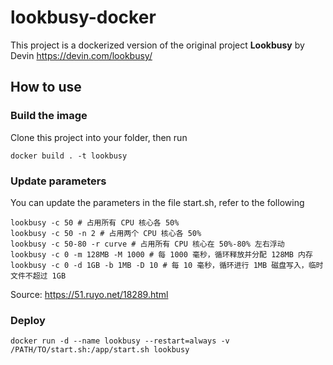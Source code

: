 # lookbusy-docker

This project is a dockerized version of the original project **Lookbusy** by Devin https://devin.com/lookbusy/ 

## How to use

### Build the image

Clone this project into your folder, then run

``` shell
docker build . -t lookbusy
```

### Update parameters

You can update the parameters in the file start.sh, refer to the following

``` shell
lookbusy -c 50 # 占用所有 CPU 核心各 50%
lookbusy -c 50 -n 2 # 占用两个 CPU 核心各 50%
lookbusy -c 50-80 -r curve # 占用所有 CPU 核心在 50%-80% 左右浮动
lookbusy -c 0 -m 128MB -M 1000 # 每 1000 毫秒，循环释放并分配 128MB 内存
lookbusy -c 0 -d 1GB -b 1MB -D 10 # 每 10 毫秒，循环进行 1MB 磁盘写入，临时文件不超过 1GB
```

Source: https://51.ruyo.net/18289.html

### Deploy

``` shell
docker run -d --name lookbusy --restart=always -v /PATH/TO/start.sh:/app/start.sh lookbusy
```

